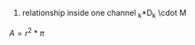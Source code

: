 1) relationship inside one channel <math>D<sub>k</sub>*D<sub>k</sub> \cdot M<math>

$A = r^{2}*\pi$
